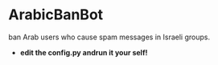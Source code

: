 # ArabicBanBot
ban Arab users who cause spam messages in Israeli groups.

- **edit the config.py andrun it your self!**
